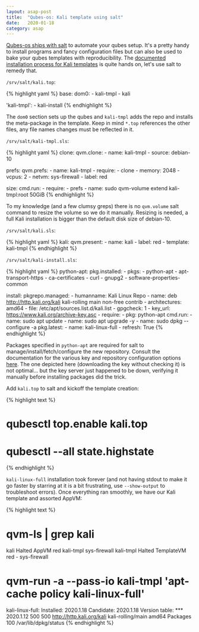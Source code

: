 ```yaml
---
layout: asap-post
title:  "Qubes-os: Kali template using salt"
date:   2020-01-18
category: asap
---
```


[Qubes-os ships with salt](https://www.qubes-os.org/doc/salt/) to automate your qubes setup. It's a pretty handy to install programs and fancy configuration files but can also be used to bake your qubes templates with reproducibility.
The [documented installation process for Kali templates](https://www.qubes-os.org/doc/pentesting/kali/) is quite hands on, let's use salt to remedy that.

`/srv/salt/kali.top`:

{% highlight yaml %}
base:
  dom0:
    - kali-tmpl
    - kali
  
  'kali-tmpl':
    - kali-install
{% endhighlight %}

The `dom0` section sets up the qubes and `kali-tmpl` adds the repo and installs the meta-package in the template. Keep in mind `*.top` references the other files, any file names changes must be reflected in it.

`/srv/salt/kali-tmpl.sls`:

{% highlight yaml %}
clone:
  qvm.clone:
    - name: kali-tmpl
    - source: debian-10

prefs:
  qvm.prefs:
    - name: kali-tmpl
    - require:
      - clone
    - memory: 2048
    - vcpus: 2
    - netvm: sys-firewall
    - label: red

size:
  cmd.run:
    - require:
      - prefs
    - name: sudo qvm-volume extend kali-tmpl:root 50GiB
{% endhighlight %}

To my knowledge (and a few clumsy greps) there is no `qvm.volume` salt command to resize the volume so we do it manually. Resizing is needed, a full Kali installation is bigger than the default disk size of debian-10.

`/srv/salt/kali.sls`:

{% highlight yaml %}
kali:
  qvm.present:
    - name: kali
    - label: red
    - template: kali-tmpl
{% endhighlight %}

`/srv/salt/kali-install.sls`:

{% highlight yaml %}
python-apt:
  pkg.installed:
    - pkgs:
      - python-apt
      - apt-transport-https
      - ca-certificates
      - curl
      - gnupg2
      - software-properties-common

install:
  pkgrepo.managed:
    - humanname: Kali Linux Repo
    - name: deb http://http.kali.org/kali kali-rolling main non-free contrib
    - architectures: amd64
    - file: /etc/apt/sources.list.d/kali.list
    - gpgcheck: 1
    - key_url: https://www.kali.org/archive-key.asc
    - require:
      - pkg: python-apt
  cmd.run:
    - name: sudo apt update
    - name: sudo apt upgrade -y
    - name: sudo dpkg --configure -a
  pkg.latest:
    - name: kali-linux-full
    - refresh: True
{% endhighlight %}

Packages specified in `python-apt` are required for salt to manage/install/fetch/configure the new repository. Consult the documentation for the various key and repository configuration options [here](https://docs.saltstack.com/en/latest/ref/states/all/salt.states.pkgrepo.html). The one depicted here (downloading the key without checking it) is not optimal... but the key server just happened to be down, verifying it manually before installing packages did the trick.

Add `kali.top` to salt and kickoff the template creation:

{% highlight text %}
# qubesctl top.enable kali.top
# qubesctl --all state.highstate
{% endhighlight %}

`kali-linux-full` installation took forever (and not having stdout to make it go faster by starring at it is a bit frustrating, use `--show-output` to troubleshoot errors). Once everything ran smoothly, we have our Kali template and assorted AppVM:

{% highlight text %}
# qvm-ls | grep kali
kali              Halted   AppVM         red     kali-tmpl      sys-firewall
kali-tmpl         Halted   TemplateVM    red     -              sys-firewall

# qvm-run -a --pass-io kali-tmpl 'apt-cache policy kali-linux-full'
kali-linux-full:
  Installed: 2020.1.18
  Candidate: 2020.1.18
  Version table:
 *** 2020.1.12 500
        500 http://http.kali.org/kali kali-rolling/main amd64 Packages
        100 /var/lib/dpkg/status
{% endhighlight %}
